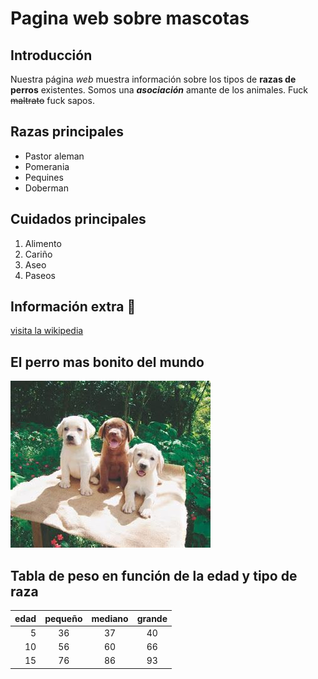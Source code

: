 # Pagina web sobre mascotas
## Introducción
Nuestra página *web* muestra información sobre los tipos de
**razas de perros** existentes. Somos una **_asociación_**
amante de los animales. Fuck ~~maltrato~~ fuck sapos.

## Razas principales

- Pastor aleman
- Pomerania
- Pequines
- Doberman

## Cuidados principales

1. Alimento
2. Cariño
3. Aseo
4. Paseos

## Información extra :dog:

[visita la wikipedia](https://es.wikipedia.org/wiki/Canis_familiaris)


## El perro mas bonito del mundo


![alt][perro]


[perro]:labrador.jpg

## Tabla de peso en función de la edad y tipo de raza


| edad | pequeño | mediano | grande |
|   --:| :-----:  | :------:  | :------: |
| 5    | 36      |   37     | 40     |
| 10   |  56     |   60     |   66   |
| 15   |   76    |    86    |   93    |






